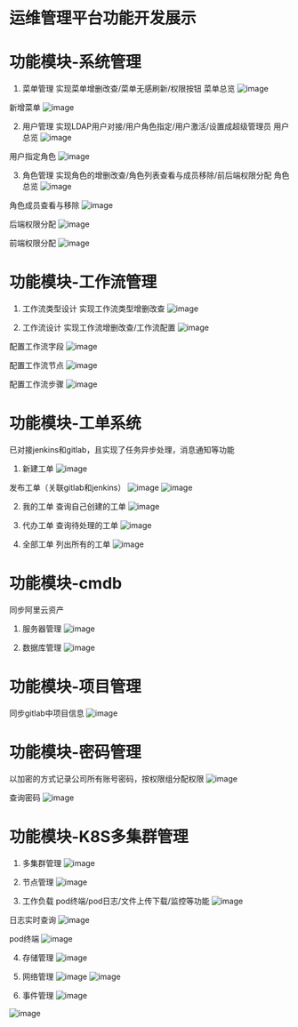 # 运维管理平台功能开发展示

# 功能模块-系统管理
1. 菜单管理
实现菜单增删改查/菜单无感刷新/权限按钮
菜单总览
![image](https://user-images.githubusercontent.com/32893009/199173493-62650fa1-d25d-48c5-be27-01880cb8d2cc.png)

新增菜单
![image](https://user-images.githubusercontent.com/32893009/199173697-78410756-a311-469f-9edd-e35429aa3286.png)

2. 用户管理
实现LDAP用户对接/用户角色指定/用户激活/设置成超级管理员
用户总览
![image](https://user-images.githubusercontent.com/32893009/199173886-0689d14a-1ef9-4f99-aa96-4cd50fb7a509.png)

用户指定角色
![image](https://user-images.githubusercontent.com/32893009/199173960-b029e826-6d55-4e1f-b30e-624fff9592de.png)

3. 角色管理
实现角色的增删改查/角色列表查看与成员移除/前后端权限分配
角色总览
![image](https://user-images.githubusercontent.com/32893009/199174112-2655015e-59c2-4ace-aa20-e9640ef7f695.png)

角色成员查看与移除
![image](https://user-images.githubusercontent.com/32893009/199174136-f930bd6c-b297-4f17-881f-907b37418ab9.png)

后端权限分配
![image](https://user-images.githubusercontent.com/32893009/199174230-7591c07a-3d60-4518-953b-9c8c5cae9e65.png)

前端权限分配
![image](https://user-images.githubusercontent.com/32893009/199174351-530aae46-8afa-4c83-baff-194d3a84c06b.png)


# 功能模块-工作流管理
1. 工作流类型设计
实现工作流类型增删改查
![image](https://user-images.githubusercontent.com/32893009/199174808-c5195eba-8d36-47e1-8b54-fafe3cd129da.png)

2. 工作流设计
实现工作流增删改查/工作流配置
![image](https://user-images.githubusercontent.com/32893009/199175074-5046394b-98ff-4e85-b250-9ad112170bcc.png)

配置工作流字段
![image](https://user-images.githubusercontent.com/32893009/199175199-0729e644-c8ba-4aa0-b05d-29fc0f4306d8.png)

配置工作流节点
![image](https://user-images.githubusercontent.com/32893009/199175287-a5c93035-5e87-4f1a-9c5a-ce7837c09e8f.png)

配置工作流步骤
![image](https://user-images.githubusercontent.com/32893009/199175320-9f3d0b8d-9d9e-4845-b8c1-4e7f1d8ec088.png)


# 功能模块-工单系统
已对接jenkins和gitlab，且实现了任务异步处理，消息通知等功能
1. 新建工单
![image](https://user-images.githubusercontent.com/32893009/199175492-f326a545-81a6-4c63-9e85-d9d35879d61b.png)

发布工单（关联gitlab和jenkins）
![image](https://user-images.githubusercontent.com/32893009/199175620-d3648b4c-1ab3-401a-9624-c186284b9459.png)
![image](https://user-images.githubusercontent.com/32893009/199175886-0bd1e62b-0111-46bc-9cfb-6cb373399542.png)

2. 我的工单
查询自己创建的工单
![image](https://user-images.githubusercontent.com/32893009/199175948-ccd31527-e92f-4d33-ad6d-32f506f0aee3.png)

3. 代办工单
查询待处理的工单
![image](https://user-images.githubusercontent.com/32893009/199176033-9ee2730a-c71c-4658-a0dc-9eb6516d9c40.png)

4. 全部工单
列出所有的工单
![image](https://user-images.githubusercontent.com/32893009/199176131-b4f70bf3-269a-49b6-8a8b-215560ff145d.png)


# 功能模块-cmdb
同步阿里云资产
1. 服务器管理
![image](https://user-images.githubusercontent.com/32893009/199176400-c938cbb1-d171-45d6-8013-c09e827fcc12.png)

2. 数据库管理
![image](https://user-images.githubusercontent.com/32893009/199176561-b8585c11-a656-441c-a55c-2c8e69c5f1c2.png)


# 功能模块-项目管理
同步gitlab中项目信息
![image](https://user-images.githubusercontent.com/32893009/199177025-1249a654-5701-4388-9af3-92e14f3efe0a.png)


# 功能模块-密码管理
以加密的方式记录公司所有账号密码，按权限组分配权限
![image](https://user-images.githubusercontent.com/32893009/199177648-219d8d34-2612-453f-a59a-5004d71173f5.png)

查询密码
![image](https://user-images.githubusercontent.com/32893009/199177694-f8235c03-01b2-4e64-b9f8-36fca3525aa8.png)



# 功能模块-K8S多集群管理
1. 多集群管理
![image](https://user-images.githubusercontent.com/32893009/199178126-c5a892e9-1b77-4398-9be6-df07d600f5ca.png)

2. 节点管理
![image](https://user-images.githubusercontent.com/32893009/199178207-b436637b-49b1-4ca2-88b4-f25b1c6f4247.png)


3. 工作负载
pod终端/pod日志/文件上传下载/监控等功能
![image](https://user-images.githubusercontent.com/32893009/199178397-0e54647d-b05e-45f0-9d87-0da84a9c521a.png)

日志实时查询
![image](https://user-images.githubusercontent.com/32893009/199178614-a8445725-b553-46db-b416-a8f1fe7142b4.png)

pod终端
![image](https://user-images.githubusercontent.com/32893009/199178733-59ded17b-671a-4f5c-a4e6-4638e4411a21.png)


4. 存储管理
![image](https://user-images.githubusercontent.com/32893009/199178801-38949410-a249-40cc-b9bd-d57e525e2865.png)


5. 网络管理
![image](https://user-images.githubusercontent.com/32893009/199178877-7cd1990f-59d5-441c-b1d7-de0e11d40594.png)
![image](https://user-images.githubusercontent.com/32893009/199179210-e332ede1-4fed-48b2-88bc-7b9e5c486756.png)


6. 事件管理
![image](https://user-images.githubusercontent.com/32893009/199179391-01445919-c7d3-466e-bcd9-6a6b04ae8fb3.png)


![image](https://user-images.githubusercontent.com/32893009/199178801-38949410-a249-40cc-b9bd-d57e525e2865.png)
